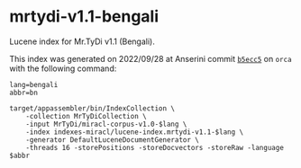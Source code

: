 # mrtydi-v1.1-bengali

Lucene index for Mr.TyDi v1.1 (Bengali).

This index was generated on 2022/09/28 at Anserini commit [`b5ecc5`](https://github.com/castorini/anserini/commit/b5ecc5aff79ddfc82b175f6bd3048f5039f0480f) on `orca` with the following command:

```
lang=bengali
abbr=bn

target/appassembler/bin/IndexCollection \
    -collection MrTyDiCollection \
    -input MrTyDi/miracl-corpus-v1.0-$lang \
    -index indexes-miracl/lucene-index.mrtydi-v1.1-$lang \
    -generator DefaultLuceneDocumentGenerator \
    -threads 16 -storePositions -storeDocvectors -storeRaw -language $abbr
```